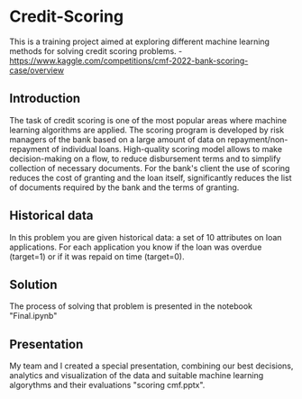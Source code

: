 # Credit-Scoring
This is a training project aimed at exploring different machine learning methods for solving credit scoring problems. - https://www.kaggle.com/competitions/cmf-2022-bank-scoring-case/overview

## Introduction
The task of credit scoring is one of the most popular areas where machine learning algorithms are applied. The scoring program is developed by risk managers of the bank based on a large amount of data on repayment/non-repayment of individual loans.
High-quality scoring model allows to make decision-making on a flow, to reduce disbursement terms and to simplify collection of necessary documents. For the bank's client the use of scoring reduces the cost of granting and the loan itself, significantly reduces the list of documents required by the bank and the terms of granting.

## Historical data
In this problem you are given historical data: a set of 10 attributes on loan applications. For each application you know if the loan was overdue (target=1) or if it was repaid on time (target=0).

## Solution
The process of solving that problem is presented in the notebook "Final.ipynb"

## Presentation
My team and I created a special presentation, combining our best decisions, analytics and visualization of the data and suitable machine learning algorythms and their  evaluations "scoring cmf.pptx".
